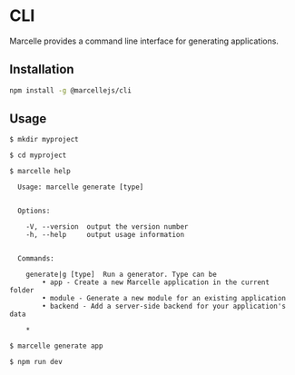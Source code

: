 # CLI

Marcelle provides a command line interface for generating applications.

<!-- [![npm version](https://img.shields.io/npm/v/@marcellejs/cli)](https://www.npmjs.com/package/@marcellejs/cli) -->
<!-- [https://github.com/marcellejs/cli](https://github.com/marcellejs/cli) -->

## Installation

```bash
npm install -g @marcellejs/cli
```

## Usage

```
$ mkdir myproject

$ cd myproject

$ marcelle help

  Usage: marcelle generate [type]


  Options:

    -V, --version  output the version number
    -h, --help     output usage information


  Commands:

    generate|g [type]  Run a generator. Type can be
    	• app - Create a new Marcelle application in the current folder
    	• module - Generate a new module for an existing application
    	• backend - Add a server-side backend for your application's data

    *

$ marcelle generate app

$ npm run dev
```
